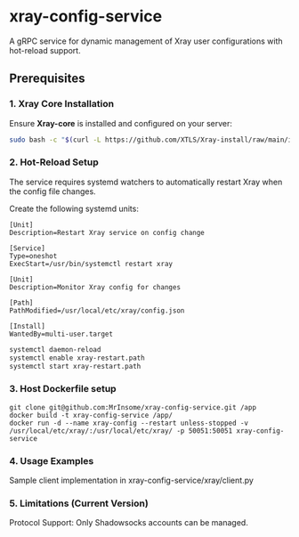 # xray-config-service

A gRPC service for dynamic management of Xray user configurations with hot-reload support.

## Prerequisites

### 1. Xray Core Installation
Ensure **Xray-core** is installed and configured on your server:
```bash
sudo bash -c "$(curl -L https://github.com/XTLS/Xray-install/raw/main/install-release.sh)" @ install
```

### 2. Hot-Reload Setup
The service requires systemd watchers to automatically restart Xray when the config file changes.

Create the following systemd units:

```/etc/systemd/system/xray-restart.service
[Unit]
Description=Restart Xray service on config change

[Service]
Type=oneshot
ExecStart=/usr/bin/systemctl restart xray
```

```/etc/systemd/system/xray-restart.path
[Unit]
Description=Monitor Xray config for changes

[Path]
PathModified=/usr/local/etc/xray/config.json

[Install]
WantedBy=multi-user.target
```

```bash
systemctl daemon-reload
systemctl enable xray-restart.path
systemctl start xray-restart.path
```

### 3. Host Dockerfile setup
```
git clone git@github.com:MrInsome/xray-config-service.git /app
docker build -t xray-config-service /app/
docker run -d --name xray-config --restart unless-stopped -v /usr/local/etc/xray/:/usr/local/etc/xray/ -p 50051:50051 xray-config-service
```
### 4. Usage Examples

Sample client implementation in xray-config-service/xray/client.py

### 5. Limitations (Current Version)

Protocol Support:
Only Shadowsocks accounts can be managed.
